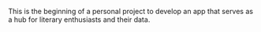 This is the beginning of a personal project to develop an app that serves as a hub for literary enthusiasts and their data.
